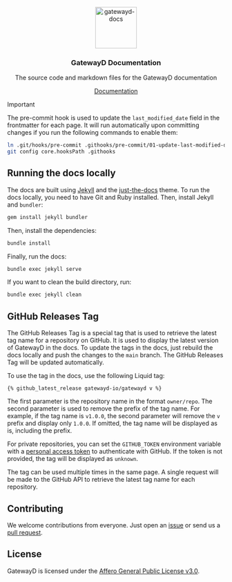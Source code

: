 <p align="center">
  <a href="https://docs.gatewayd.io/">
    <picture>
      <img alt="gatewayd-docs" src="https://github.com/gatewayd-io/docs/blob/main/assets/gatewayd-docs.png" width="96" />
    </picture>
  </a>
  <h3 align="center">GatewayD Documentation</h3>
  <p align="center">The source code and markdown files for the GatewayD documentation</p>
</p>

<p align="center">
    <a href="https://docs.gatewayd.io/">Documentation</a>
</p>

> [!IMPORTANT]
> The pre-commit hook is used to update the `last_modified_date` field in the frontmatter for each page. It will run automatically upon committing changes if you run the following commands to enable them:
>
> ```bash
> ln .git/hooks/pre-commit .githooks/pre-commit/01-update-last-modified-date
> git config core.hooksPath .githooks
> ```

## Running the docs locally

The docs are built using [Jekyll](https://jekyllrb.com/) and the [just-the-docs](https://just-the-docs.github.io/just-the-docs/) theme. To run the docs locally, you need to have Git and Ruby installed. Then, install Jekyll and `bundler`:

```bash
gem install jekyll bundler
```

Then, install the dependencies:

```bash
bundle install
```

Finally, run the docs:

```bash
bundle exec jekyll serve
```

If you want to clean the build directory, run:

```bash
bundle exec jekyll clean
```

## GitHub Releases Tag

The GitHub Releases Tag is a special tag that is used to retrieve the latest tag name for a repository on GitHub. It is used to display the latest version of GatewayD in the docs. To update the tags in the docs, just rebuild the docs locally and push the changes to the `main` branch. The GitHub Releases Tag will be updated automatically.

To use the tag in the docs, use the following Liquid tag:

```liquid
{% github_latest_release gatewayd-io/gatewayd v %}
```

The first parameter is the repository name in the format `owner/repo`. The second parameter is used to remove the prefix of the tag name. For example, if the tag name is `v1.0.0`, the second parameter will remove the `v` prefix and display only `1.0.0`. If omitted, the tag name will be displayed as is, including the prefix.

For private repositories, you can set the `GITHUB_TOKEN` environment variable with a [personal access token](https://docs.github.com/en/github/authenticating-to-github/creating-a-personal-access-token) to authenticate with GitHub. If the token is not provided, the tag will be displayed as `unknown`.

The tag can be used multiple times in the same page. A single request will be made to the GitHub API to retrieve the latest tag name for each repository.

## Contributing

We welcome contributions from everyone. Just open an [issue](https://github.com/gatewayd-io/docs/issues) or send us a [pull request](https://github.com/gatewayd-io/docs/pulls).

## License

GatewayD is licensed under the [Affero General Public License v3.0](https://github.com/gatewayd-io/docs/blob/main/LICENSE).
